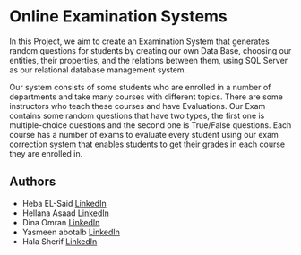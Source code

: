 # Online Examination Systems

In this Project, we aim to create an Examination System that generates random questions for students by creating our own Data Base, choosing our entities, their properties, and the relations between them, using SQL Server as our relational database management system.


Our system consists of some students who are enrolled in a number of departments and take many courses with different topics. There are some instructors who teach these courses and have Evaluations. Our Exam contains some random questions that have two types, the first one is multiple-choice questions and the second one is True/False questions. Each course has a number of exams to evaluate every student using our exam correction system that enables students to get their grades in each course they are enrolled in. 


## Authors

- Heba EL-Said [LinkedIn](https://www.linkedin.com/in/heba-el-said-594600246/)
- Hellana Asaad  [LinkedIn](https://www.linkedin.com/in/hellana-asaad-78199a217/)
- Dina Omran  [LinkedIn](https://www.linkedin.com/in/dinaomran/)
- Yasmeen abotalb [LinkedIn](https://www.linkedin.com/in/yasmeen-abotalb-6112181b2/)
- Hala Sherif [LinkedIn](https://www.linkedin.com/in/hala-sherif-64827a1ba/)
